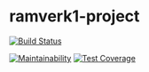 # ramverk1-project

[![Build Status](https://circleci.com/gh/Toddez/ramverk1.svg?style=svg)](https://circleci.com/gh/Toddez/ramverk1)

[![Maintainability](https://api.codeclimate.com/v1/badges/ccd9790c234c8418d729/maintainability)](https://codeclimate.com/github/Toddez/ramverk1-project/maintainability)
[![Test Coverage](https://api.codeclimate.com/v1/badges/ccd9790c234c8418d729/test_coverage)](https://codeclimate.com/github/Toddez/ramverk1-project/test_coverage)
